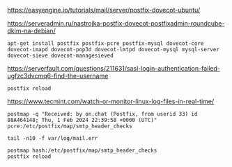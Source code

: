 https://easyengine.io/tutorials/mail/server/postfix-dovecot-ubuntu/

https://serveradmin.ru/nastrojka-postfix-dovecot-postfixadmin-roundcube-dkim-na-debian/

```shell
apt-get install postfix postfix-pcre postfix-mysql dovecot-core dovecot-imapd dovecot-pop3d dovecot-lmtpd dovecot-mysql mysql-server dovecot-sieve dovecot-managesieved
```

https://serverfault.com/questions/211631/sasl-login-authentication-failed-ugfzc3dvcmq6-find-the-username


```shell
postfix reload
```



https://www.tecmint.com/watch-or-monitor-linux-log-files-in-real-time/

```shell
postmap -q "Received: by on.chat (Postfix, from userid 33) id 88A464148; Thu, 1 Feb 2024 22:39:58 +0000 (UTC)" pcre:/etc/postfix/map/smtp_header_checks
```

```shell
tail -n10 -f var/log/mail.err
```

```shell
postmap hash:/etc/postfix/map/smtp_header_checks
postfix reload
```
